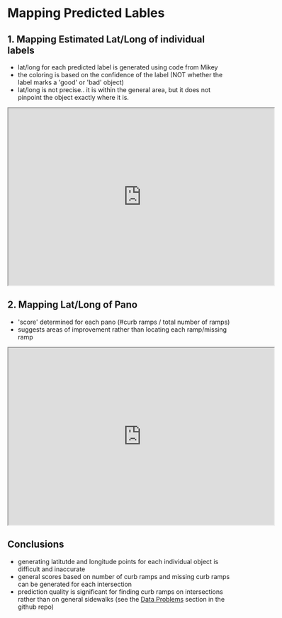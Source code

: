 # Mapping Predicted Lables

## 1. Mapping Estimated Lat/Long of individual labels

- lat/long for each predicted label is generated using code from Mikey
- the coloring is based on the confidence of the label (NOT whether the label marks a 'good' or 'bad' object)
- lat/long is not precise.. it is within the general area, but it does not pinpoint the object exactly where it is. 

<iframe src="https://github.com/username/repository/raw/main/path/to/your/map.html" width="600" height="400"></iframe>

## 2. Mapping Lat/Long of Pano

- 'score' determined for each pano (#curb ramps / total number of ramps)
- suggests areas of improvement rather than locating each ramp/missing ramp

<iframe src="https://github.com/username/repository/raw/main/path/to/your/map.html" width="600" height="400"></iframe>


## Conclusions

- generating latitutde and longitude points for each individual object is difficult and inaccurate
- general scores based on number of curb ramps and missing curb ramps can be generated for each intersection
- prediction quality is significant for finding curb ramps on intersections rather than on general sidewalks (see the [Data Problems]() section in the github repo)